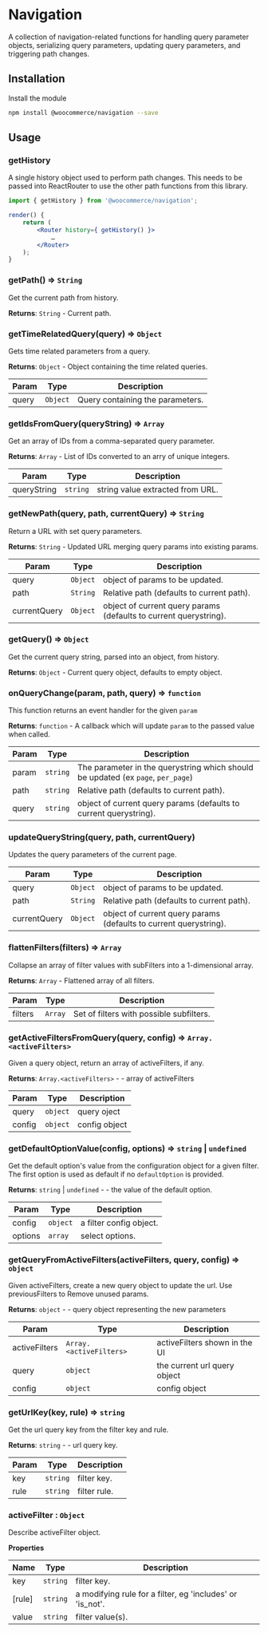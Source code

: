 # Navigation

A collection of navigation-related functions for handling query parameter objects, serializing query parameters, updating query parameters, and triggering path changes.

## Installation

Install the module

```bash
npm install @woocommerce/navigation --save
```

## Usage

### getHistory

A single history object used to perform path changes. This needs to be passed into ReactRouter to use the other path functions from this library.

```jsx
import { getHistory } from '@woocommerce/navigation';

render() {
	return (
		<Router history={ getHistory() }>
			…
		</Router>
	);
}
```

### getPath() ⇒ <code>String</code>
Get the current path from history.

**Returns**: <code>String</code> - Current path.

### getTimeRelatedQuery(query) ⇒ <code>Object</code>
Gets time related parameters from a query.

**Returns**: <code>Object</code> - Object containing the time related queries.

| Param | Type | Description |
| --- | --- | --- |
| query | <code>Object</code> | Query containing the parameters. |

### getIdsFromQuery(queryString) ⇒ <code>Array</code>
Get an array of IDs from a comma-separated query parameter.

**Returns**: <code>Array</code> - List of IDs converted to an arry of unique integers.

| Param | Type | Description |
| --- | --- | --- |
| queryString | <code>string</code> | string value extracted from URL. |

### getNewPath(query, path, currentQuery) ⇒ <code>String</code>
Return a URL with set query parameters.

**Returns**: <code>String</code> - Updated URL merging query params into existing params.

| Param | Type | Description |
| --- | --- | --- |
| query | <code>Object</code> | object of params to be updated. |
| path | <code>String</code> | Relative path (defaults to current path). |
| currentQuery | <code>Object</code> | object of current query params (defaults to current querystring). |

### getQuery() ⇒ <code>Object</code>
Get the current query string, parsed into an object, from history.

**Returns**: <code>Object</code> - Current query object, defaults to empty object.

### onQueryChange(param, path, query) ⇒ <code>function</code>
This function returns an event handler for the given `param`

**Returns**: <code>function</code> - A callback which will update `param` to the passed value when called.

| Param | Type | Description |
| --- | --- | --- |
| param | <code>string</code> | The parameter in the querystring which should be updated (ex `page`, `per_page`) |
| path | <code>string</code> | Relative path (defaults to current path). |
| query | <code>string</code> | object of current query params (defaults to current querystring). |

### updateQueryString(query, path, currentQuery)
Updates the query parameters of the current page.

| Param | Type | Description |
| --- | --- | --- |
| query | <code>Object</code> | object of params to be updated. |
| path | <code>String</code> | Relative path (defaults to current path). |
| currentQuery | <code>Object</code> | object of current query params (defaults to current querystring). |

### flattenFilters(filters) ⇒ <code>Array</code>
Collapse an array of filter values with subFilters into a 1-dimensional array.

**Returns**: <code>Array</code> - Flattened array of all filters.

| Param | Type | Description |
| --- | --- | --- |
| filters | <code>Array</code> | Set of filters with possible subfilters. |

### getActiveFiltersFromQuery(query, config) ⇒ <code>Array.&lt;activeFilters&gt;</code>
Given a query object, return an array of activeFilters, if any.

**Returns**: <code>Array.&lt;activeFilters&gt;</code> - - array of activeFilters

| Param | Type | Description |
| --- | --- | --- |
| query | <code>object</code> | query oject |
| config | <code>object</code> | config object |

### getDefaultOptionValue(config, options) ⇒ <code>string</code> \| <code>undefined</code>
Get the default option's value from the configuration object for a given filter. The first option is used as default if no <code>defaultOption</code> is provided.

**Returns**: <code>string</code> \| <code>undefined</code> - - the value of the default option.

| Param | Type | Description |
| --- | --- | --- |
| config | <code>object</code> | a filter config object. |
| options | <code>array</code> | select options. |

### getQueryFromActiveFilters(activeFilters, query, config) ⇒ <code>object</code>
Given activeFilters, create a new query object to update the url. Use previousFilters to
Remove unused params.

**Returns**: <code>object</code> - - query object representing the new parameters

| Param | Type | Description |
| --- | --- | --- |
| activeFilters | <code>Array.&lt;activeFilters&gt;</code> | activeFilters shown in the UI |
| query | <code>object</code> | the current url query object |
| config | <code>object</code> | config object |

### getUrlKey(key, rule) ⇒ <code>string</code>
Get the url query key from the filter key and rule.

**Returns**: <code>string</code> - - url query key.

| Param | Type | Description |
| --- | --- | --- |
| key | <code>string</code> | filter key. |
| rule | <code>string</code> | filter rule. |

### activeFilter : <code>Object</code>
Describe activeFilter object.

**Properties**

| Name | Type | Description |
| --- | --- | --- |
| key | <code>string</code> | filter key. |
| [rule] | <code>string</code> | a modifying rule for a filter, eg 'includes' or 'is_not'. |
| value | <code>string</code> | filter value(s). |
